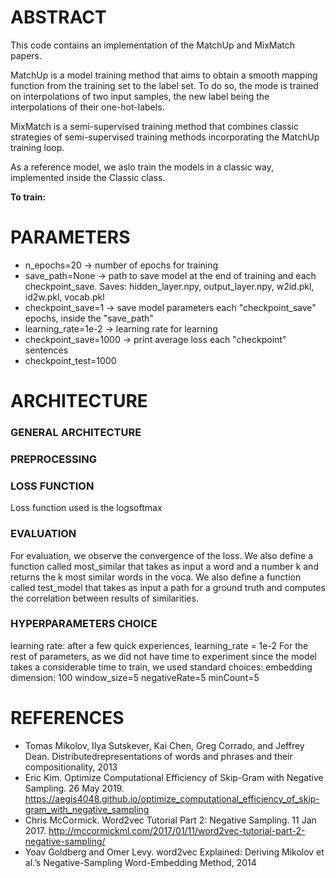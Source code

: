 # ABSTRACT
This code contains an implementation of the MatchUp and MixMatch papers.

MatchUp is a model training method that aims to obtain a smooth mapping function from the training set to the label set.
To do so, the mode is trained on interpolations of two input samples, the
new label being the interpolations of their one-hot-labels.

MixMatch is a semi-supervised training method that combines classic strategies of
semi-supervised training methods incorporating the MatchUp training loop.

As a reference model, we aslo train the models in a classic way, implemented inside the Classic class.

**To train:**

# PARAMETERS
- n_epochs=20    		-> number of epochs for training
- save_path=None		-> path to save model at the end of training and each checkpoint_save. Saves: hidden_layer.npy, output_layer.npy, w2id.pkl, id2w.pkl, vocab.pkl
- checkpoint_save=1	-> save model parameters each "checkpoint_save" epochs, inside the "save_path"
- learning_rate=1e-2	-> learning rate for learning
- checkpoint_save=1000		-> print average loss each "checkpoint" sentences
- checkpoint_test=1000

# ARCHITECTURE

### GENERAL ARCHITECTURE

### PREPROCESSING

 
### LOSS FUNCTION
Loss function used is the logsoftmax

### EVALUATION
For evaluation, we observe the convergence of the loss.
We also define a function called most_similar that takes as input a word and a number k and returns the k most similar words in the voca.
We also define a function called test_model that takes as input a path for a ground truth and computes the correlation between results of similarities.

### HYPERPARAMETERS CHOICE
learning rate: after a few quick experiences, learning_rate = 1e-2
For the rest of parameters, as we did not have time to experiment since the model takes a considerable time to train, we used standard choices:
embedding dimension: 100
window_size=5
negativeRate=5 
minCount=5


# REFERENCES
* Tomas Mikolov, Ilya Sutskever, Kai Chen, Greg Corrado, and Jeffrey Dean. Distributedrepresentations of words and phrases and their compositionality, 2013
* Eric Kim. Optimize Computational Efficiency of Skip-Gram with Negative Sampling. 26 May 2019. https://aegis4048.github.io/optimize_computational_efficiency_of_skip-gram_with_negative_sampling
* Chris McCormick. Word2vec Tutorial Part 2: Negative Sampling. 11 Jan 2017. http://mccormickml.com/2017/01/11/word2vec-tutorial-part-2-negative-sampling/
* Yoav Goldberg and Omer Levy. word2vec Explained: Deriving Mikolov et al.’s Negative-Sampling Word-Embedding Method, 2014
